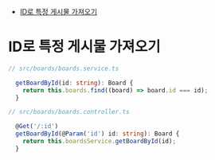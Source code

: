 <!-- TOC -->

- [ID로 특정 게시물 가져오기](#id%EB%A1%9C-%ED%8A%B9%EC%A0%95-%EA%B2%8C%EC%8B%9C%EB%AC%BC-%EA%B0%80%EC%A0%B8%EC%98%A4%EA%B8%B0)

<!-- /TOC -->

# ID로 특정 게시물 가져오기

``` typescript
// src/boards/boards.service.ts

  getBoardById(id: string): Board {
    return this.boards.find((board) => board.id === id);
  }
```

``` typescript
// src/boards/boards.controller.ts

  @Get('/:id')
  getBoardById(@Param('id') id: string): Board {
    return this.boardsService.getBoardById(id);
  }
```
